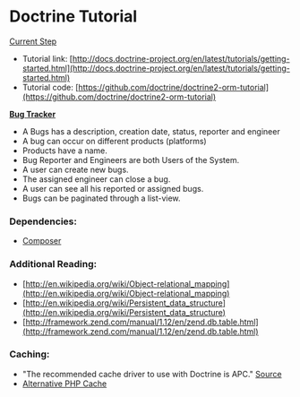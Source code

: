 # Doctrine Tutorial
[Current Step](http://docs.doctrine-project.org/en/latest/tutorials/getting-started.html#generating-the-database-schema)

- Tutorial link: [http://docs.doctrine-project.org/en/latest/tutorials/getting-started.html](http://docs.doctrine-project.org/en/latest/tutorials/getting-started.html)
- Tutorial code: [https://github.com/doctrine/doctrine2-orm-tutorial](https://github.com/doctrine/doctrine2-orm-tutorial)

**[Bug Tracker](http://framework.zend.com/manual/en/zend.db.table.html)**
- A Bugs has a description, creation date, status, reporter and engineer
- A bug can occur on different products (platforms)
- Products have a name.
- Bug Reporter and Engineers are both Users of the System.
- A user can create new bugs.
- The assigned engineer can close a bug.
- A user can see all his reported or assigned bugs.
- Bugs can be paginated through a list-view.

### Dependencies:
- [Composer](http://getcomposer.org/)

### Additional Reading:
- [http://en.wikipedia.org/wiki/Object-relational_mapping](http://en.wikipedia.org/wiki/Object-relational_mapping)
- [http://en.wikipedia.org/wiki/Persistent_data_structure](http://en.wikipedia.org/wiki/Persistent_data_structure)
- [http://framework.zend.com/manual/1.12/en/zend.db.table.html](http://framework.zend.com/manual/1.12/en/zend.db.table.html)

### Caching:
- "The recommended cache driver to use with Doctrine is APC." [Source](http://docs.doctrine-project.org/en/latest/reference/advanced-configuration.html#advanced-configuration)
- [Alternative PHP Cache](http://us1.php.net/apc)
